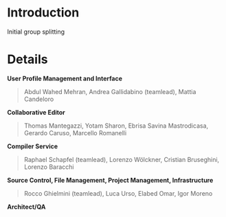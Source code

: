 # Introduction #

Initial group splitting

# Details #

**User Profile Management and Interface**
> Abdul Wahed Mehran,
> Andrea Gallidabino (teamlead),
> Mattia Candeloro


**Collaborative Editor**
> Thomas Mantegazzi,
> Yotam Sharon,
> Ebrisa Savina Mastrodicasa,
> Gerardo Caruso,
> Marcello Romanelli

**Compiler Service**
> Raphael Schapfel (teamlead),
> Lorenzo Wölckner,
> Cristian Bruseghini,
> Lorenzo Baracchi

**Source Control, File Management, Project Management, Infrastructure**
> Rocco Ghielmini (teamlead),
> Luca Urso,
> Elabed Omar,
> Igor Moreno

**Architect/QA**